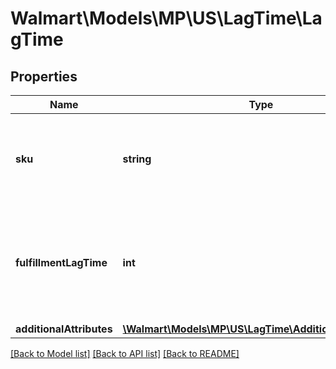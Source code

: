 # Walmart\Models\MP\US\LagTime\LagTime

## Properties

Name | Type | Description | Notes
------------ | ------------- | ------------- | -------------
**sku** | **string** | A seller-provided Product ID. Response will have decoded value. |
**fulfillmentLagTime** | **int** | The number of days between when the item is ordered and when it is shipped | [optional]
**additionalAttributes** | [**\Walmart\Models\MP\US\LagTime\AdditionalAttributes[]**](AdditionalAttributes.md) |  | [optional]


[[Back to Model list]](./) [[Back to API list]](../../../../../README.md#supported-apis) [[Back to README]](../../../../../README.md)
